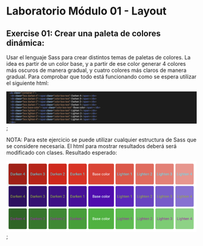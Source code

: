 # Laboratorio Módulo 01 - Layout

## Exercise 01: Crear una paleta de colores dinámica:

Usar el lenguaje Sass para crear distintos temas de paletas de colores.
La idea es partir de un color base, y a partir de ese color generar 4 colores más oscuros de manera gradual, y cuatro colores más claros de manera gradual.
Para comprobar que todo está funcionando como se espera utilizar el siguiente html:

![imagen de un ejemplo de paleta de colores](https://github.com/elevalgue/ejercicios-master-frontend/blob/main/module-01-layout/lab-01/exercise-01/src/lab-01-ex-01.png);

NOTA: Para este ejercicio se puede utilizar cualquier estructura de Sass que se considere necesaria. El html para mostrar resultados deberá será modificado
con clases.
Resultado esperado:

![imagen del HTML base](https://github.com/elevalgue/ejercicios-master-frontend/blob/main/module-01-layout/lab-01/exercise-01/src/lab-01-ex-01-2.png);
